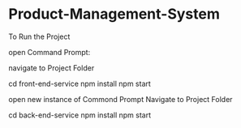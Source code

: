 # Product-Management-System

To Run the Project

open Command Prompt:

navigate to Project Folder

cd front-end-service
npm install 
npm start

open new instance of Commond Prompt
Navigate to Project Folder

cd back-end-service
npm install
npm start
